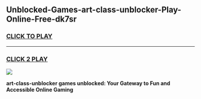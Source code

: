 
## Unblocked-Games-art-class-unblocker-Play-Online-Free-dk7sr
<h3>
<a href="https://premium76.site?title=art-class-unblocker&ref=26A">CLICK TO PLAY</a></h3>
<hr>

<h3>
<a href="https://premium76.site?title=art-class-unblocker&ref=26A">CLICK 2 PLAY</a>
  
</h3>

<a href="https://premium76.site?title=art-class-unblocker&ref=26A"><img src="https://clearcache.store/games.png"></a>


**art-class-unblocker games unblocked: Your Gateway to Fun and Accessible Online Gaming**
